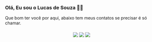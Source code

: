 ### Olá, Eu sou o Lucas de Souza 👨‍💻
Que bom ter você por aqui, abaixo tem meus contatos se precisar é só chamar.  

  ###

 <div align="center"> 
  <a href="https://www.linkedin.com/in/lucassouzz/" target="_blank"><img src="https://img.shields.io/badge/LinkedIn-0077B5?style=for-the-badge&logo=linkedin&logoColor=white" target="_blank"></a>
   <a href="https://instagram.com/lucassouzz" target="_blank"><img src="https://img.shields.io/badge/-Instagram-%23E4405F?style=for-the-badge&logo=instagram&logoColor=white" target="_blank"></a>
   <a href = "mailto:lucassouza.zip@gmail.com"><img src="https://img.shields.io/badge/Gmail-D14836?style=for-the-badge&logo=gmail&logoColor=white"></a>
</div>
